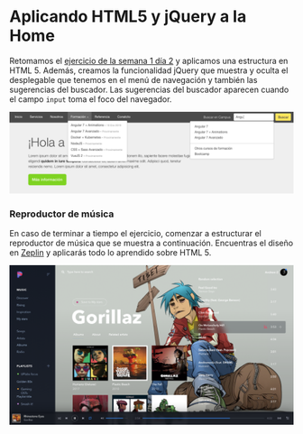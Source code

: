 # Aplicando HTML5 y jQuery a la Home

Retomamos el [ejercicio de la semana 1 día 2](https://github.com/campusboream/week1_day2) y aplicamos una estructura en HTML 5. Además, creamos la funcionalidad jQuery que muestra y oculta el desplegable que tenemos en el menú de navegación y también las sugerencias del buscador. Las sugerencias del buscador aparecen cuando el campo `input` toma el foco del navegador.

![alt](images/jquery.png)

### Reproductor de música

En caso de terminar a tiempo el ejercicio, comenzar a estructurar el reproductor de música que se muestra a continuación. Encuentras el diseño en [Zeplin](https://app.zeplin.io/) y aplicarás todo lo aprendido sobre HTML 5.

![alt](images/player.png)